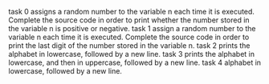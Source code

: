 task 0 assigns a random number to the variable n each time it is executed. Complete the source code in order to print whether the number stored in the variable n is positive or negative.
task 1 assign a random number to the variable n each time it is executed. Complete the source code in order to print the last digit of the number stored in the variable n.
task 2 prints the alphabet in lowercase, followed by a new line.
task 3 prints the alphabet in lowercase, and then in uppercase, followed by a new line.
task 4 alphabet in lowercase, followed by a new line.


